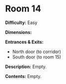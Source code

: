 # Room 14

**Difficulty:** Easy

**Dimensions:** 

**Entrances & Exits:**
- North door (to corridor)
- South door (to room 15)

**Description:**
Empty.

**Contents:**
Empty.